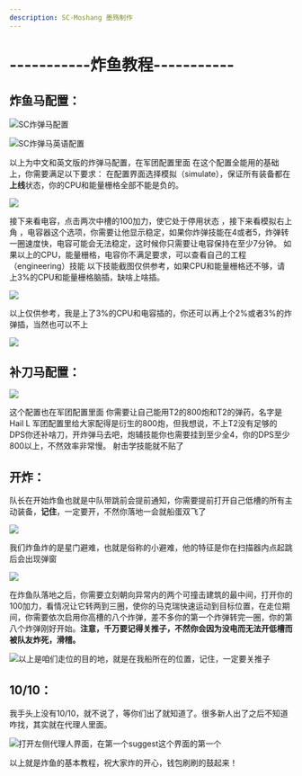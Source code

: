 ```yaml
---
description: SC-Moshang 墨殇制作
---
```


# -----------炸鱼教程-----------

## 炸鱼马配置：

![SC&#x70B8;&#x5F39;&#x9A6C;&#x914D;&#x7F6E;](.gitbook/assets/zha-yu-ma-pei-zhi.png)

![SC&#x70B8;&#x5F39;&#x9A6C;&#x82F1;&#x8BED;&#x914D;&#x7F6E;](.gitbook/assets/zha-yu-ma-ying-yu-pei-zhi.png)

以上为中文和英文版的炸弹马配置，在军团配置里面 在这个配置全能用的基础上，你需要满足以下要求： 在配置界面选择模拟（simulate），保证所有装备都在**上线**状态，你的CPU和能量栅格全部不能是负的。

![](.gitbook/assets/dian-rong%20%281%29.png)

接下来看电容，点击两次中槽的100加力，使它处于停用状态 ，接下来看模拟右上角 ，电容器这个选项，你需要让他显示稳定，如果你炸弹技能在4或者5，炸弹转一圈速度快，电容可能会无法稳定，这时候你只需要让电容保持在至少7分钟。 如果以上的CPU，能量栅格，电容你不满足要求，可以查看自己的工程（engineering）技能 以下技能截图仅供参考，如果CPU和能量栅格还不够，请上3%的CPU和能量栅格脑插，缺啥上啥插。

![](.gitbook/assets/image%20%282%29.png)

以上仅供参考，我是上了3%的CPU和电容插的，你还可以再上个2%或者3%的炸弹插，当然也可以不上

![](.gitbook/assets/image%20%281%29.png)

## 补刀马配置：



![](.gitbook/assets/sc-bu-dao-ma.jpg)

这个配置也在军团配置里面 你需要让自己能用T2的800炮和T2的弹药，名字是Hail L 军团配置里给大家配得是衍生的800炮，但我想说，不上T2没有足够的DPS你还补啥刀，开炸弹马去吧，炮辅技能你也需要挂到至少全4，你的DPS至少800以上，不然效率非常慢。 射击学技能就不贴了

## 开炸：

队长在开始炸鱼也就是中队带跳前会提前通知，你需要提前打开自己低槽的所有主动装备，**记住**，一定要开，不然你落地一会就船蛋双飞了

![](.gitbook/assets/kai-xiu.png)

我们炸鱼炸的是星门避难，也就是俗称的小避难，他的特征是你在扫描器内点起跳后会出现弹窗

![](.gitbook/assets/dan-chuang.png)

在炸鱼队落地之后，你需要立刻朝向异常内的两个可撞击建筑的最中间，打开你的100加力，看情况让它转两到三圈，使你的马克瑞快速运动到目标位置，在走位期间，你需要依次启用你高槽的八个炸弹，差不多你的第一个炸弹转完一圈，你的第八个炸弹刚好开始。**注意，千万要记得关推子，不然你会因为没电而无法开低槽而被队友炸死，滑稽。**

![&#x4EE5;&#x4E0A;&#x662F;&#x54B1;&#x4EEC;&#x8D70;&#x4F4D;&#x7684;&#x76EE;&#x7684;&#x5730;&#xFF0C;&#x5C31;&#x662F;&#x5728;&#x6211;&#x8239;&#x6240;&#x5728;&#x7684;&#x4F4D;&#x7F6E;&#xFF0C;&#x8BB0;&#x4F4F;&#xFF0C;&#x4E00;&#x5B9A;&#x8981;&#x5173;&#x63A8;&#x5B50;](.gitbook/assets/zou-wei.png)

## 10/10：

我手头上没有10/10，就不说了，等你们出了就知道了。很多新人出了之后不知道咋找，其实就在代理人里面。

![&#x6253;&#x5F00;&#x5DE6;&#x4FA7;&#x4EE3;&#x7406;&#x4EBA;&#x754C;&#x9762;&#xFF0C;&#x5728;&#x7B2C;&#x4E00;&#x4E2A;suggest&#x8FD9;&#x4E2A;&#x754C;&#x9762;&#x7684;&#x7B2C;&#x4E00;&#x4E2A;](.gitbook/assets/image%20%283%29.png)

以上就是炸鱼的基本教程，祝大家炸的开心，钱包刷刷的鼓起来！

